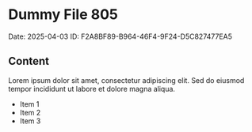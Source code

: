 # Dummy File 805

Date: 2025-04-03
ID: F2A8BF89-B964-46F4-9F24-D5C827477EA5

## Content

Lorem ipsum dolor sit amet, consectetur adipiscing elit.
Sed do eiusmod tempor incididunt ut labore et dolore magna aliqua.

* Item 1
* Item 2
* Item 3

